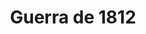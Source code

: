 ﻿---
title: "Guerra de 1812"
permalink: periodes_958.html
layout: periode
dataInici: 1812-06-18
dataFi: 1815-02-17
sidebar: periodes
pares:
  - 318:
    title: "Guerras Napoleónicas"
    dataInici: "(1803-05-18)"
    dataFi: "(1815-06-18)"

fills:
jocsPrincipals:
  - title: "Amateurs to Arms!"
    bggId: 92363
    dataInici: 
    dataFi: 

  - title: "Mr. Madison's War: The Incredible War of 1812"
    bggId: 63758
    dataInici: 
    dataFi: 

  - title: "1812: The Invasion of Canada"
    bggId: 94246
    dataInici: 
    dataFi: 

  - title: "War of 1812"
    bggId: 1645
    dataInici: 
    dataFi: 

jocsEscenaris:
  - title: "For Honor and Glory: War of 1812 Land and Naval Battles"
    bggId: 18652
    dataInici: 
    dataFi: 

jocsEpoca:
jocsEpocaEscenaris:
---
